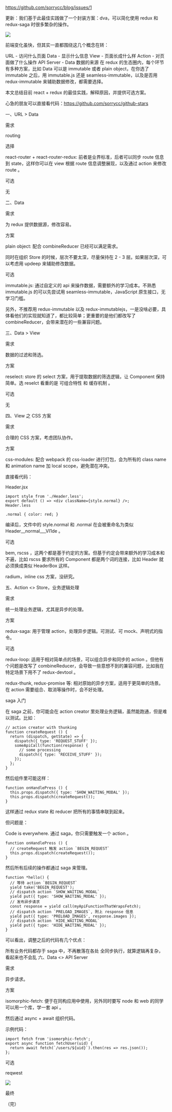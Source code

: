 https://github.com/sorrycc/blog/issues/1

更新：我们基于此最佳实践做了一个封装方案：dva，可以简化使用 redux 和 redux-saga 时很多繁杂的操作。

<img src="https://camo.githubusercontent.com/21740ab2fdb2ba1504678bfddf39ab9943adfa39/68747470733a2f2f6f732e616c697061796f626a656374732e636f6d2f726d73706f7274616c2f506b4a564957464a62705a63776d532e706e67" />

前端变化虽快，但其实一直都围绕这几个概念在转：

URL - 访问什么页面
Data - 显示什么信息
View - 页面长成什么样
Action - 对页面做了什么操作
API Server - Data 数据的来源
在 redux 的生态圈内，每个环节有多种方案，比如 Data 可以是 immutable 或者 plain object，在你选了 immutable 之后，用 immutable.js 还是 seamless-immutable，以及是否用 redux-immutable 来辅助数据修改，都需要选择。

本文总结目前 react + redux 的最佳实践，解释原因，并提供可选方案。

心急的朋友可以直接看代码：https://github.com/sorrycc/github-stars

一、URL > Data

需求

routing

选择

react-router + react-router-redux: 前者是业界标准，后者可以同步 route 信息到 state，这样你可以在 view 根据 route 信息调整展现，以及通过 action 来修改 route 。

可选

无

二、Data

需求

为 redux 提供数据源，修改容易。

方案

plain object: 配合 combineReducer 已经可以满足需求。

同时在组织 Store 的时候，层次不要太深，尽量保持在 2 - 3 层。如果层次深，可以考虑用 updeep 来辅助修改数据。

可选

immutable.js: 通过自定义的 api 来操作数据，需要额外的学习成本。不熟悉 immutable.js 的可以先尝试用 seamless-immutable，JavaScript 原生接口，无学习门槛。

另外，不推荐用 redux-immutable 以及 redux-immutablejs，一是没啥必要，具体看他们的实现就知道了，都比较简单；更重要的是他们都改写了 combineReducer，会带来潜在的一些兼容问题。

三、Data > View

需求

数据的过滤和筛选。

方案

reselect: store 的 select 方案，用于提取数据的筛选逻辑，让 Component 保持简单。选 reselct 看重的是 可组合特性 和 缓存机制 。

可选

无

四、View 之 CSS 方案

需求

合理的 CSS 方案，考虑团队协作。

方案

css-modules: 配合 webpack 的 css-loader 进行打包，会为所有的 class name 和 animation name 加 local scope，避免潜在冲突。

直接看代码：

Header.jsx
    
    import style from './Header.less';
    export default () => <div className={style.normal} />;
    Header.less
    
    .normal { color: red; }
编译后，文件中的 style.normal 和 .normal 在会被重命名为类似 Header__normal___VI1de 。

可选

bem, rscss ，这两个都是基于约定的方案。但基于约定会带来额外的学习成本和不遍，比如 rscss 要求所有的 Component 都是两个词的连接，比如 Header 就必须换成类似 HeaderBox 这样。

radium，inline css 方案，没研究。

五、Action <> Store，业务逻辑处理

需求

统一处理业务逻辑，尤其是异步的处理。

方案

redux-saga: 用于管理 action，处理异步逻辑。可测试、可 mock、声明式的指令。

可选

redux-loop: 适用于相对简单点的场景，可以组合异步和同步的 action 。但他有个问题是改写了 combineReducer，会导致一些意想不到的兼容问题，比如我在特定场景下用不了 redux-devtool 。

redux-thunk, redux-promise 等: 相对原始的异步方案，适用于更简单的场景。在 action 需要组合、取消等操作时，会不好处理。

saga 入门

在 saga 之前，你可能会在 action creator 里处理业务逻辑，虽然能跑通，但是难以测试。比如：

    // action creator with thunking
    function createRequest () {
      return (dispatch, getState) => {
        dispatch({ type: 'REQUEST_STUFF' });
        someApiCall(function(response) {
          // some processing
          dispatch({ type: 'RECEIVE_STUFF' });
        });
      };
    }
然后组件里可能这样：

    function onHandlePress () {
      this.props.dispatch({ type: 'SHOW_WAITING_MODAL' });
      this.props.dispatch(createRequest());
    }
这样通过 redux state 和 reducer 把所有的事情串联到起来。

但问题是：

Code is everywhere.
通过 saga，你只需要触发一个 action 。

    function onHandlePress () {
      // createRequest 触发 action `BEGIN_REQUEST`
      this.props.dispatch(createRequest());
    }
然后所有后续的操作都通过 saga 来管理。

    function *hello() {
      // 等待 action `BEGIN_REQUEST`
      yield take('BEGIN_REQUEST');
      // dispatch action `SHOW_WAITING_MODAL`
      yield put({ type: 'SHOW_WAITING_MODAL' });
      // 发布异步请求
      const response = yield call(myApiFunctionThatWrapsFetch);
      // dispatch action `PRELOAD_IMAGES`, 附上 response 信息
      yield put({ type: 'PRELOAD_IMAGES', response.images });
      // dispatch action `HIDE_WAITING_MODAL`
      yield put({ type: 'HIDE_WAITING_MODAL' });
    }
可以看出，调整之后的代码有几个优点：

所有业务代码都存于 saga 中，不再散落在各处
全同步执行，就算逻辑再复杂，看起来也不会乱
六、Data <> API Server

需求

异步请求。

方案

isomorphic-fetch: 便于在同构应用中使用，另外同时要写 node 和 web 的同学可以用一个库，学一套 api 。

然后通过 async + await 组织代码。

示例代码：

    import fetch from 'isomorphic-fetch';
    export async function fetchUser(uid) {
      return await fetch(`/users/${uid}`).then(res => res.json());
    };
可选

reqwest

<img src="https://camo.githubusercontent.com/068c4ff126977b861cff3338428bdde6927f7dad/68747470733a2f2f6f732e616c697061796f626a656374732e636f6d2f726d73706f7274616c2f43684d775a42755a6c614c725377652e706e67"/>

最终



（完）